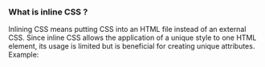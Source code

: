 <h3>What is inline CSS ?</h3>
<p>Inlining CSS means putting CSS into an HTML file instead of an external CSS. Since inline CSS allows the application of a unique style to one HTML element, its usage is limited but is beneficial for creating unique attributes. Example: <body></p>

